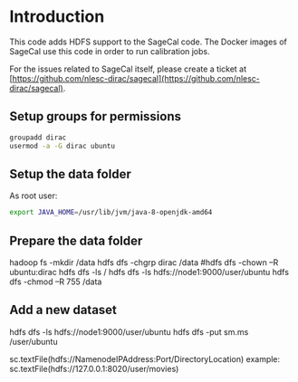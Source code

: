 # Introduction

This code adds HDFS support to the SageCal code. The Docker images of SageCal use this code in order to run calibration jobs. 

For the issues related to SageCal itself, please create a ticket at [https://github.com/nlesc-dirac/sagecal](https://github.com/nlesc-dirac/sagecal).

## Setup groups for permissions

```bash
groupadd dirac
usermod -a -G dirac ubuntu
```

## Setup the data folder

As root user:

```bash
export JAVA_HOME=/usr/lib/jvm/java-8-openjdk-amd64

```

## Prepare the data folder

hadoop fs -mkdir /data
hdfs dfs -chgrp dirac /data
#hdfs dfs -chown –R ubuntu:dirac
hdfs dfs -ls /
hdfs dfs -ls hdfs://node1:9000/user/ubuntu
hdfs dfs -chmod –R 755 /data


## Add a new dataset

hdfs dfs -ls hdfs://node1:9000/user/ubuntu
hdfs dfs -put sm.ms /user/ubuntu




sc.textFile(hdfs://NamenodeIPAddress:Port/DirectoryLocation)
example: sc.textFile(hdfs://127.0.0.1:8020/user/movies)

